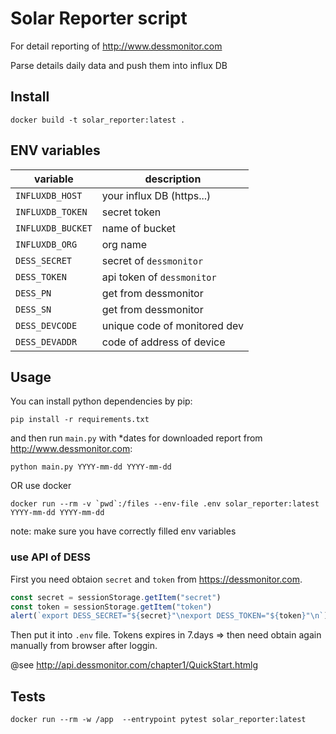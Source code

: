 # Solar Reporter script
For detail reporting of http://www.dessmonitor.com

Parse details daily data and push them into influx DB
## Install
```shell
docker build -t solar_reporter:latest .
```
## ENV variables
 
| variable          | description               |
|-------------------|---------------------------|
| `INFLUXDB_HOST`   | your influx DB (https...) |
| `INFLUXDB_TOKEN`  | secret token              |
| `INFLUXDB_BUCKET` | name of bucket            |
| `INFLUXDB_ORG`    | org name                  |
| `DESS_SECRET`     | secret  of `dessmonitor`  |
| `DESS_TOKEN`      | api token of `dessmonitor`|
| `DESS_PN`         | get from dessmonitor      |
| `DESS_SN`         | get from dessmonitor      |
| `DESS_DEVCODE`    | unique code of monitored dev |
| `DESS_DEVADDR`    | code of address of device |

## Usage

You can install python dependencies by pip:

```shell
pip install -r requirements.txt
```

and then run `main.py` with *dates for downloaded report from http://www.dessmonitor.com:

```shell
python main.py YYYY-mm-dd YYYY-mm-dd
```

OR use docker

```shell
docker run --rm -v `pwd`:/files --env-file .env solar_reporter:latest YYYY-mm-dd YYYY-mm-dd
```
note: make sure you have correctly filled env variables

### use API of DESS
First you need obtaion `secret` and `token` from https://dessmonitor.com.

```javascript
const secret = sessionStorage.getItem("secret")
const token = sessionStorage.getItem("token")
alert(`export DESS_SECRET="${secret}"\nexport DESS_TOKEN="${token}"\n`)
```

Then put it into `.env` file. Tokens expires in 7.days => then need obtain again manually from browser after loggin.

@see http://api.dessmonitor.com/chapter1/QuickStart.htmlg
## Tests

```shell
docker run --rm -w /app  --entrypoint pytest solar_reporter:latest
```